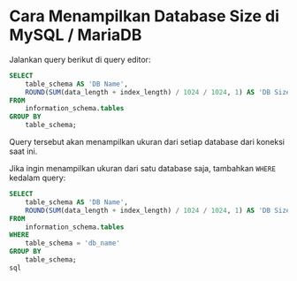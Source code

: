 # Cara Menampilkan Database Size di MySQL / MariaDB
Jalankan query berikut di query editor:
```sql
SELECT
    table_schema AS 'DB Name',
    ROUND(SUM(data_length + index_length) / 1024 / 1024, 1) AS 'DB Size in MB'
FROM
    information_schema.tables
GROUP BY
    table_schema;
```

Query tersebut akan menampilkan ukuran dari setiap database dari koneksi saat ini.

Jika ingin menampilkan ukuran dari satu database saja, tambahkan `WHERE` kedalam query:
```sql
SELECT
    table_schema AS 'DB Name',
    ROUND(SUM(data_length + index_length) / 1024 / 1024, 1) AS 'DB Size in MB'
FROM
    information_schema.tables
WHERE
    table_schema = 'db_name'
GROUP BY
    table_schema;
sql
```
